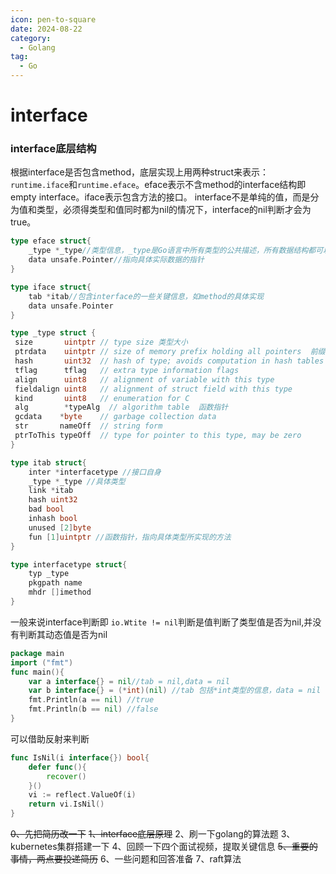 ```yaml
---
icon: pen-to-square
date: 2024-08-22
category:
  - Golang
tag:
  - Go
---
```

# interface

### interface底层结构
根据interface是否包含method，底层实现上用两种struct来表示：`runtime.iface`和`runtime.eface`。eface表示不含method的interface结构即empty interface。iface表示包含方法的接口。
interface不是单纯的值，而是分为值和类型，必须得类型和值同时都为nil的情况下，interface的nil判断才会为true。
```go
type eface struct{
    _type *_type//类型信息，_type是Go语言中所有类型的公共描述，所有数据结构都可以抽象成_type
    data unsafe.Pointer//指向具体实际数据的指针
}

type iface struct{
    tab *itab//包含interface的一些关键信息，如method的具体实现
    data unsafe.Pointer
}

type _type struct {  
 size       uintptr // type size 类型大小
 ptrdata    uintptr // size of memory prefix holding all pointers  前缀持有所有指针的内存大小
 hash       uint32  // hash of type; avoids computation in hash tables  数据hash值
 tflag      tflag   // extra type information flags  
 align      uint8   // alignment of variable with this type  
 fieldalign uint8   // alignment of struct field with this type  
 kind       uint8   // enumeration for C  
 alg        *typeAlg  // algorithm table  函数指针
 gcdata    *byte    // garbage collection data  
 str       nameOff  // string form  
 ptrToThis typeOff  // type for pointer to this type, may be zero  
}  

type itab struct{
    inter *interfacetype //接口自身
    _type *_type //具体类型
    link *itab 
    hash uint32
    bad bool
    inhash bool
    unused [2]byte
    fun [1]uintptr //函数指针，指向具体类型所实现的方法
}

type interfacetype struct{
    typ _type
    pkgpath name
    mhdr []imethod
}
```
一般来说interface判断即 `io.Wtite != nil`判断是值判断了类型值是否为nil,并没有判断其动态值是否为nil
```go
package main
import ("fmt")
func main(){
    var a interface{} = nil//tab = nil,data = nil
    var b interface{} = (*int)(nil) //tab 包括*int类型的信息，data = nil
    fmt.Println(a == nil) //true
    fmt.Println(b == nil) //false
}
```
可以借助反射来判断
```go
func IsNil(i interface{}) bool{
    defer func(){
        recover()
    }()
    vi := reflect.ValueOf(i)
    return vi.IsNil()
}
```

~~0、先把简历改一下~~
~~1、interface底层原理~~
2、刷一下golang的算法题
3、kubernetes集群搭建一下
4、回顾一下四个面试视频，提取关键信息
~~5、重要的事情，两点要投递简历~~
6、一些问题和回答准备
7、raft算法
